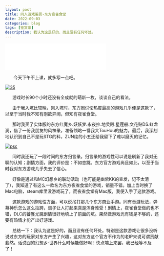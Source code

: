 ```yaml
---
layout: post
title: 同人游戏鉴赏-东方夜雀食堂
date: 2022-09-03
categories: blog
tags: [鉴赏家]
description: 我认为这是好的，而且没有任何坏处。
---
```


<iframe frameborder="no" border="0" marginwidth="0" marginheight="0" width=330 height=86 src="//music.163.com/outchain/player?type=2&id=730849&auto=1&height=66"></iframe>

&nbsp;&nbsp;&nbsp;&nbsp;&nbsp;&nbsp;
    今天下午不上课，就多写一点吧。
    
<a href='https://postimg.cc/DSH5k2QQ' target='_blank'><img src='https://i.postimg.cc/fbTPdyJP/35.png' border='0' alt='35'/></a>
    
&nbsp;&nbsp;&nbsp;&nbsp;&nbsp;&nbsp;游戏时长90个小时还没有全成就的萌新一枚，谈谈自己的看法。

&nbsp;&nbsp;&nbsp;&nbsp;&nbsp;&nbsp;由于我入坑比较晚，刚入坑时，东方圈讨论热度最高的游戏几乎便是这款了，以至于当时我不知有刚欲异闻，但知有夜雀食堂。

&nbsp;&nbsp;&nbsp;&nbsp;&nbsp;&nbsp;那时我买了实体版的东方红魔乡.妖妖梦.永夜抄.地灵殿.星莲船.文花贴DS.虹龙洞，借了一份我朋友的风神录，准备领略一番我大TouHou的魅力。最后，我深刻地认识到自己不是玩STG的料，ZUN绘的小五还给我留下了难以磨灭的记忆。

<a href='https://postimg.cc/fJQT3Sct' target='_blank'><img src='https://i.postimg.cc/VLdSVj5R/psc.jpg' border='0' alt='psc'/></a>

&nbsp;&nbsp;&nbsp;&nbsp;&nbsp;&nbsp;同时我还玩了一段时间的东方归言录。归言录的游戏性可以说是刷新了我对无聊的认知；剧情方面，我的评价是：不如恋跳。东方官方游戏尚且如此，以至于当时我对东方游戏几乎失去了信心。

&nbsp;&nbsp;&nbsp;&nbsp;&nbsp;&nbsp;好像是通过和MC幻想乡的联动活动（也可能是幽紫KK的宣发，记不太清了），我知道了有这么一款名为东方夜雀食堂的游戏，销量不错。加上当时换了Mac电脑，steam库里没游戏玩了，而夜雀食堂有Mac版，我便入手了这款游戏。

&nbsp;&nbsp;&nbsp;&nbsp;&nbsp;&nbsp;这款游戏的游戏性方面，可以说吊打那几个东方商业手游。同有音游玩法，弹幕神乐怎么这么拉跨，谱子让人打起来真是浑身难受！剧情上，夜雀食堂做的也不错，DLC的饕餮尤魔剧情很好地填上了前面的坑。果然做游戏光有钱是不够的，还要有热情才能产出好游戏。

&nbsp;&nbsp;&nbsp;&nbsp;&nbsp;&nbsp;总结一下：我认为这是好的，而且没有任何坏处。特别是这款游戏让很多没听说过东方的玩家对东方产生了兴趣，这对东方这个官方不作为的老IP来说可谓贡献斐然。话说囧的幻想乡·世界什么时候能做好啊！快点端上来罢，我已经等不及了！

<script src="https://utteranc.es/client.js"
        repo="zik000001/blog-img-Comment"
        issue-term="pathname"
        theme="github-light"
        crossorigin="anonymous"
        async>
</script>
